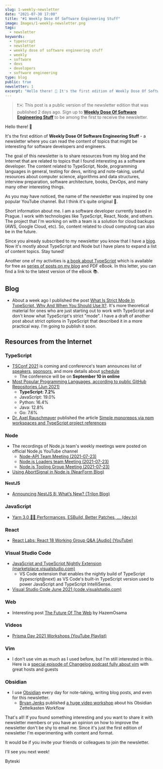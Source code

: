 ```yaml
---
slug: 1-weekly-newsletter
date: "2021-07-30 17:00"
title: "#1 Weekly Dose Of Software Engineering Stuff"
image: Images/1-weekly-newsletter.png
tags:
  - newsletter
keywords:
  - typescript
  - newsletter
  - weekly dose of software engineering stuff
  - weekly
  - software
  - devs
  - developers
  - software engineering
type: blog
public: true
newsletter: 1
excerpt: "Hello there! 👋 It's the first edition of Weekly Dose Of Software Engineering Stuff - a newsletter where you can read the content of topics that might be interesting for software developers and engineers."
---
```



 > 
 > ❗️✉️ This post is a public version of the newsletter edition that was published 2 days ago. Sign up to [**Weekly Dose Of Software Engineering Stuff**](https://byte.ski/newsletter) to be among the first to receive the newsletter.

Hello there! 👋

It's the first edition of **Weekly Dose Of Software Engineering Stuff** - a newsletter where you can read the content of topics that might be interesting for software developers and engineers.

The goal of this newsletter is to share resources from my blog and the Internet that are related to topics that I found interesting as a software developer. The content related to TypeScript, Node, programming languages in general, testing for devs, writing and note-taking, useful resources about computer science, algorithms and data structures, interview preparation, software architecture, books, DevOps, and many many other interesting things.

As you may have noticed, the name of the newsletter was inspired by one popular YouTube channel. But I think it's quite original 🙂.

Short information about me. I am a software developer currently based in Prague. I work with technologies like TypeScript, React, Node, and others. The project that I'm working on with a team is a solution for cloud backups (AWS, Google Cloud, etc). So, content related to cloud computing can also be in the future.

Since you already subscribed to my newsletter you know that I have a [blog](https://byte.ski). Now it's mostly about TypeScript and Node but I have plans to expand a list of content topics. Stay tuned!

Another one of my activities is [a book about TypeScript](https://byte.ski/typescript-book) which is available for free as [series of posts on my blog](https://byte.ski/tags/typescriptbook) and PDF eBook. In this letter, you can find a link to the latest version of the eBook 📚.

## Blog

* About a week ago I published the post [What Is Strict Mode In TypeScript, Why And When You Should Use It?](https://byte.ski/blog/article/what-is-strict-mode-in-typescript-and-why-and-when-you-should-use-it). It's more theoretical material for ones who are just starting out to work with TypeScript and don't know what TypeScript's strict "mode". I have a draft of another post about strict options in TypeScript that described it in a more practical way. I'm going to publish it soon.

## Resources from the Internet

### TypeScript

* [TSConf 2021](https://tsconf.io) is coming and conference's team announces list of [speakers](https://tsconf.io/speakers), [sponsors](https://tsconf.io/sponsors), and more details about [schedule](https://tsconf.io/schedule)
  * The conference will be on **September 10 in online**
* [Most Popular Programming Languages, according to public GitHub Repositories (Jun 2021)](https://www.reddit.com/r/dataisbeautiful/comments/om66b5/oc_most_popular_programming_languages_according/)
  * **TypeScript: 7.2%**
  * JavaScript: 19.0%
  * Python: 16.4%
  * Java: 12.8%
  * Go: 7.6%
* [Dr. Axel Rauschmayer](https://twitter.com/rauschma) published the article [Simple monorepos via npm workspaces and TypeScript project references](https://2ality.com/2021/07/simple-monorepos.html)

### Node

* The recordings of Node.js team's weekly meetings were posted on official Node.js YouTube channel
  * [Node-API Team Meeting (2021-07-23)](https://www.youtube.com/watch?v=4ngcDx346II)
  * [Node.js Loaders team Meeting (2021-07-23)](https://www.youtube.com/watch?v=YOTlQHjtff0)
  * [Node.js Tooling Group Meeting (2021-07-23)](https://www.youtube.com/watch?v=jhi79fPZINY)
* [Using AbortSignal in Node.js (NearForm Blog)](https://www.nearform.com/blog/using-abortsignal-in-node-js/?utm_source=ESnextNews.com&utm_medium=Weekly+Newsletter&utm_campaign=2021-07-27)

#### NestJS

* [Announcing NestJS 8: What’s New? (Trilon Blog)](https://trilon.io/blog/announcing-nestjs-8-whats-new)

### JavaScript

* [Yarn 3.0 🚀🤖 Performances, ESBuild, Better Patches, ... (dev.to)](https://dev.to/arcanis/yarn-3-0-performances-esbuild-better-patches-e07)

### React

* [React Labs: React 18 Working Group Q&A \[Audio\] (YouTube)](https://www.youtube.com/watch?v=F4YjkMqTgao)

### Visual Studio Code

* [JavaScript and TypeScript Nightly Extension (marketplace.visualstudio.com)](https://marketplace.visualstudio.com/items?itemName=ms-vscode.vscode-typescript-next)
  * VS Code extension that enables the nightly build of TypeScript (typescript@next) as VS Code's built-in TypeScript version used to power JavaScript and TypeScript IntelliSense.
* [Visual Studio Code June 2021 (code.visualstudio.com)](https://code.visualstudio.com/updates/v1_58)

### Web

* Interesting post [The Future Of The Web](https://www.hazem.cool/blog/the-future-of-the-web) by HazemOsama

### Videos

* [Prisma Day 2021 Workshops (YouTube Playlist)](https://www.youtube.com/playlist?list=PLn2e1F9Rfr6kDUi_QRRUBurbPKU0Qr_to)

### Vim

* I don't use vim as much as I used before, but I'm still interested in this. Here is a [special episode of Changelog podcast fully about vim](https://changelog.com/podcast/450) with great hosts and guests

### Obsidian

* I use [Obsidian](https://byte.ski/notes/Obsidian) every day for note-taking, writing blog posts, and even for this newsletter.
  * [Bryan Jenks](https://twitter.com/tallguyjenks) published [a huge video workshop](https://www.youtube.com/watch?app=desktop&v=wB89lJs5A3s&t=4612s) about his Obsidian Zettelkasten Workflow

That's all! If you found something interesting and you want to share it with newsletter members or you have an opinion on how to improve the newsletter don't be shy to email me. Since it's just the first edition of newsletter I'm experimenting with content and format.

It would be if you invite your friends or colleagues to join the newsletter.

I'll see you next week!

Byteski

